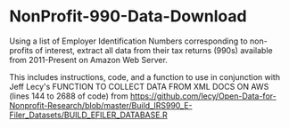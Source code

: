 # NonProfit-990-Data-Download
Using a list of Employer Identification Numbers corresponding to non-profits of interest, extract all data from their tax returns (990s) available from 2011-Present on Amazon Web Server.

This includes instructions, code, and a function to use in conjunction with Jeff Lecy's FUNCTION TO COLLECT DATA FROM XML DOCS ON AWS (lines 144 to 2688 of code) from 
https://github.com/lecy/Open-Data-for-Nonprofit-Research/blob/master/Build_IRS990_E-Filer_Datasets/BUILD_EFILER_DATABASE.R

